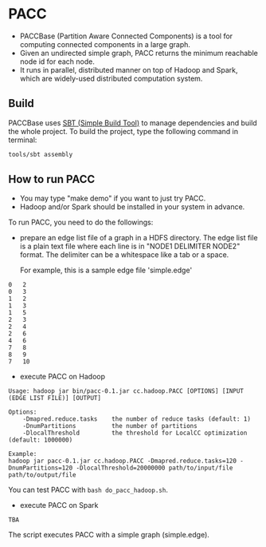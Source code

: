 # PACC

- PACCBase (Partition Aware Connected Components) is a tool for computing connected components in a large graph.
- Given an undirected simple graph, PACC returns the minimum reachable node id for each node.
- It runs in parallel, distributed manner on top of Hadoop and Spark, which are widely-used distributed computation system.



## Build

PACCBase uses [SBT (Simple Build Tool)](http://www.scala-sbt.org/) to manage dependencies and build the whole project. To build the project, type the following command in terminal:

```bash
tools/sbt assembly
```


## How to run PACC

- You may type "make demo" if you want to just try PACC.
- Hadoop and/or Spark should be installed in your system in advance.

To run PACC, you need to do the followings:
- prepare an edge list file of a graph in a HDFS directory.
  The edge list file is a plain text file where each line is in "NODE1 DELIMITER NODE2" format.
  The delimiter can be a whitespace like a tab or a space.

  For example, this is a sample edge file 'simple.edge'
```
0   2
0   3
1   2
1   3
1   5
2   3
2   4
2   6
4   6
7   8
8   9
7   10
```

- execute PACC on Hadoop

```
Usage: hadoop jar bin/pacc-0.1.jar cc.hadoop.PACC [OPTIONS] [INPUT (EDGE LIST FILE)] [OUTPUT]

Options:
    -Dmapred.reduce.tasks    the number of reduce tasks (default: 1)
    -DnumPartitions          the number of partitions
    -DlocalThreshold         the threshold for LocalCC optimization (default: 1000000)

Example:
hadoop jar pacc-0.1.jar cc.hadoop.PACC -Dmapred.reduce.tasks=120 -DnumPartitions=120 -DlocalThreshold=20000000 path/to/input/file path/to/output/file
```
You can test PACC with `bash do_pacc_hadoop.sh`.

- execute PACC on Spark

```
TBA
```


The script executes PACC with a simple graph (simple.edge).